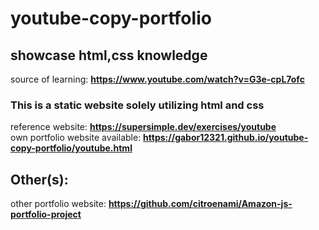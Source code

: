 #  youtube-copy-portfolio  
 showcase html,css knowledge  
---
source of learning: **https://www.youtube.com/watch?v=G3e-cpL7ofc**  
### This is a static website solely utilizing html and css  
reference website: **https://supersimple.dev/exercises/youtube**  
own portfolio website available: **https://gabor12321.github.io/youtube-copy-portfolio/youtube.html** 

## Other(s):
other portfolio website: **https://github.com/citroenami/Amazon-js-portfolio-project** 
